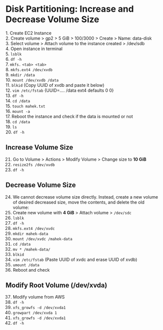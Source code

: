 
# Disk Partitioning: Increase and Decrease Volume Size

1\. Create EC2 Instance\
2\. Create volume > gp2 > 5 GiB > 100/3000 > Create > Name: data-disk\
3\. Select volume > Attach volume to the instance created > /dev/sdb\
4\. Open instance in terminal\
5\. `lsblk`\
6\. `df -h`\
7\. `mkfs.` `<tab> <tab>`\
8\. `mkfs.ext4 /dev/xvdb`\
9\. `mkdir /data`\
10\. `mount /dev/xvdb /data`\
11\. `blkid` (Copy UUID of xvdb and paste it below)\
12\. `vim /etc/fstab` {UUID=…. /data ext4 defaults 0 0}\
13\. `df -h`\
14\. `cd /data`\
15\. `touch mahek.txt`\
16\. `mount -a`\
17\. Reboot the instance and check if the data is mounted or not\
18\. `cd /data`\
19\. `ls`\
20\. `df -h`

## Increase Volume Size

21. Go to Volume > Actions > Modify Volume > Change size to **10 GiB**
22. `resize2fs /dev/xvdb`
23. `df -h`

## Decrease Volume Size

24. We cannot decrease volume size directly. Instead, create a new volume of desired decreased size, move the contents, and delete the old volume:
25. Create new volume with **4 GiB** > Attach volume > `/dev/sdc`
26. `lsblk`
27. `df -h`
28. `mkfs.ext4 /dev/xvdc`
29. `mkdir mahek-data`
30. `mount /dev/xvdc /mahek-data`
31. `cd /data`
32. `mv * /mahek-data/`
33. `blkid`
34. `vim /etc/fstab` (Paste UUID of xvdc and erase UUID of xvdb)
35. `umount /data`
36. Reboot and check

## Modify Root Volume (/dev/xvda)

37. Modify volume from AWS
38. `df -h`
39. `xfs_growfs -d /dev/xvda1`
40. `growpart /dev/xvda 1`
41. `xfs_growfs -d /dev/xvda1`
42. `df -h`

